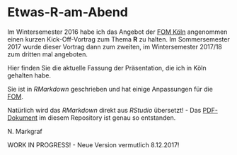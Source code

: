 # Etwas-R-am-Abend

Im Wintersemester 2016 habe ich das Angebot der [FOM Köln](https://www.fom.de/hochschulzentren/studium-in-koeln.html) angenommen einen kurzen Kick-Off-Vortrag zum Thema **R** zu halten. 
Im Sommersemester 2017 wurde dieser Vortrag dann zum zweiten, im Wintersemester 2017/18 zum dritten mal angeboten.

Hier finden Sie die aktuelle Fassung der Präsentation, die ich in Köln gehalten habe.

Sie ist in *RMarkdown* geschrieben und hat einige Anpassungen für die [FOM](http://www.fom.de).

Natürlich wird das *RMarkdown* direkt aus *RStudio* übersetzt! - Das [PDF-Dokument](https://github.com/NMarkgraf/Etwas-R-am-Abend/raw/master/Etwas-R-am-Abend-RELOADED.pdf) im diesem Repository ist genau so entstanden.

N. Markgraf


WORK IN PROGRESS! - Neue Version vermutlich 8.12.2017!
